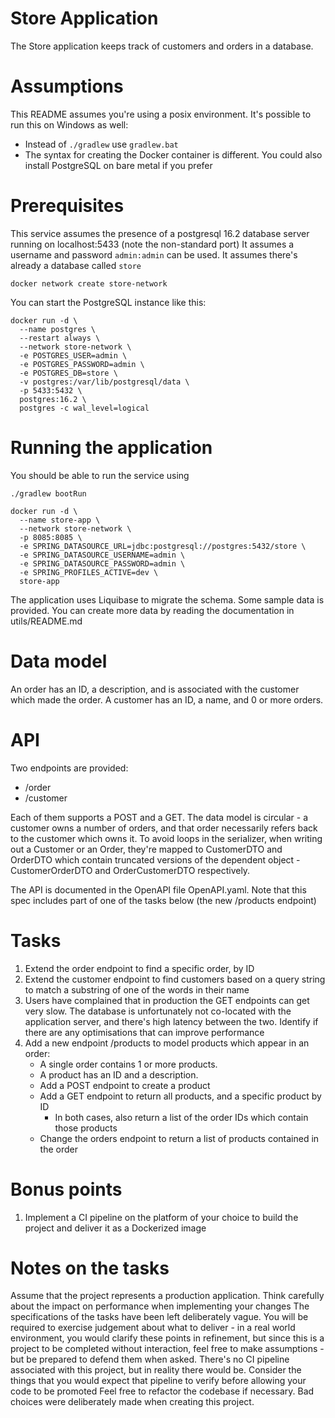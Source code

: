 # Store Application

The Store application keeps track of customers and orders in a database.

# Assumptions

This README assumes you're using a posix environment. It's possible to run this on Windows as well:

* Instead of `./gradlew` use `gradlew.bat`
* The syntax for creating the Docker container is different. You could also install PostgreSQL on bare metal if you
  prefer

# Prerequisites

This service assumes the presence of a postgresql 16.2 database server running on localhost:5433 (note the non-standard
port)
It assumes a username and password `admin:admin` can be used.
It assumes there's already a database called `store`

```shell
docker network create store-network
```

You can start the PostgreSQL instance like this:

```shell
docker run -d \
  --name postgres \
  --restart always \
  --network store-network \
  -e POSTGRES_USER=admin \
  -e POSTGRES_PASSWORD=admin \
  -e POSTGRES_DB=store \
  -v postgres:/var/lib/postgresql/data \
  -p 5433:5432 \
  postgres:16.2 \
  postgres -c wal_level=logical
```

# Running the application

You should be able to run the service using

```shell
./gradlew bootRun
```

```shell
docker run -d \
  --name store-app \
  --network store-network \
  -p 8085:8085 \
  -e SPRING_DATASOURCE_URL=jdbc:postgresql://postgres:5432/store \
  -e SPRING_DATASOURCE_USERNAME=admin \
  -e SPRING_DATASOURCE_PASSWORD=admin \
  -e SPRING_PROFILES_ACTIVE=dev \
  store-app
```

The application uses Liquibase to migrate the schema. Some sample data is provided. You can create more data by reading
the documentation in utils/README.md

# Data model

An order has an ID, a description, and is associated with the customer which made the order.
A customer has an ID, a name, and 0 or more orders.

# API

Two endpoints are provided:

* /order
* /customer

Each of them supports a POST and a GET. The data model is circular - a customer owns a number of orders, and that order
necessarily refers back to the customer which owns it.
To avoid loops in the serializer, when writing out a Customer or an Order, they're mapped to CustomerDTO and OrderDTO
which contain truncated versions of the dependent object - CustomerOrderDTO and OrderCustomerDTO respectively.

The API is documented in the OpenAPI file OpenAPI.yaml. Note that this spec includes part of one of the tasks below (the
new /products endpoint)

# Tasks

1. Extend the order endpoint to find a specific order, by ID
2. Extend the customer endpoint to find customers based on a query string to match a substring of one of the words in
   their name
3. Users have complained that in production the GET endpoints can get very slow. The database is unfortunately not
   co-located with the application server, and there's high latency between the two. Identify if there are any
   optimisations that can improve performance
4. Add a new endpoint /products to model products which appear in an order:
    * A single order contains 1 or more products.
    * A product has an ID and a description.
    * Add a POST endpoint to create a product
    * Add a GET endpoint to return all products, and a specific product by ID
        * In both cases, also return a list of the order IDs which contain those products
    * Change the orders endpoint to return a list of products contained in the order

# Bonus points

1. Implement a CI pipeline on the platform of your choice to build the project and deliver it as a Dockerized image

# Notes on the tasks

Assume that the project represents a production application.
Think carefully about the impact on performance when implementing your changes
The specifications of the tasks have been left deliberately vague. You will be required to exercise judgement about what
to deliver - in a real world environment, you would clarify these points in refinement, but since this is a project to
be completed without interaction, feel free to make assumptions - but be prepared to defend them when asked.
There's no CI pipeline associated with this project, but in reality there would be. Consider the things that you would
expect that pipeline to verify before allowing your code to be promoted
Feel free to refactor the codebase if necessary. Bad choices were deliberately made when creating this project.
